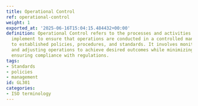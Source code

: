 ```yaml
---
title: Operational Control
ref: operational-control
weight: 1
exported_at: '2025-06-16T15:04:15.484432+00:00'
definition: Operational Control refers to the processes and activities that organizations
  implement to ensure that operations are conducted in a controlled manner, adhering
  to established policies, procedures, and standards. It involves monitoring, evaluating,
  and adjusting operations to achieve desired outcomes while minimizing risks and
  ensuring compliance with regulations.
tags:
- Standards
- policies
- management
id: GL301
categories:
- ISO terminology
---
```


